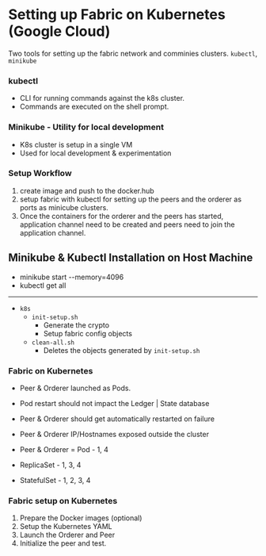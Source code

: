 # Setting up Fabric on Kubernetes (Google Cloud)

Two tools for setting up the fabric network and comminies clusters. `kubectl`, `minikube`

### kubectl

- CLI for running commands against the k8s cluster.
- Commands are executed on the shell prompt.

### Minikube - Utility for local development

- K8s cluster is setup in a single VM
- Used for local development & experimentation

### Setup Workflow

1. create image and push to the docker.hub
2. setup fabric with kubectl for setting up the peers and the orderer as ports as minicube clusters.
3. Once the containers for the orderer and the peers has started, application channel need to be created and peers need to join the application channel.

## Minikube & Kubectl Installation on Host Machine

- minikube start --memory=4096
- kubectl get all

---

- `k8s`
  - `init-setup.sh`
    - Generate the crypto
    - Setup fabric config objects
  - `clean-all.sh`
    - Deletes the objects generated by `init-setup.sh `

### Fabric on Kubernetes

- Peer & Orderer launched as Pods.
- Pod restart should not impact the Ledger | State database
- Peer & Orderer should get automatically restarted on failure
- Peer & Orderer IP/Hostnames exposed outside the cluster

- Peer & Orderer = Pod - 1, 4
- ReplicaSet - 1, 3, 4
- StatefulSet - 1, 2, 3, 4

### Fabric setup on Kubernetes

1. Prepare the Docker images (optional)
2. Setup the Kubernetes YAML
3. Launch the Orderer and Peer
4. Initialize the peer and test.
